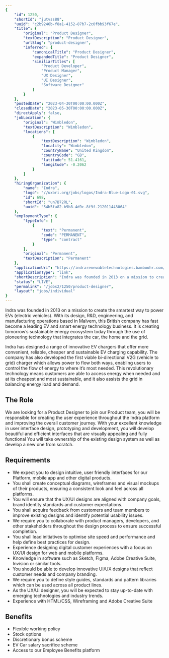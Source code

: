 ```yaml
---
{
	"id": 1250,
	"shortId": "jutvss88",
	"uuid": "c2b9246b-f8a1-4152-87b7-2c0fbb93f67e",
	"title": {
		"original": "Product Designer",
		"textDescription": "Product Designer",
		"urlSlug": "product-designer",
		"inferred": {
			"canonicalTitle": "Product Designer",
			"expandedTitle": "Product Designer",
			"similiarTitles": [
				"Product Developer",
				"Product Manager",
				"UX Designer",
				"UI Designer",
				"Software Designer"
			]
		}
	},
	"postedDate": "2023-04-30T00:00:00.000Z",
	"closedDate": "2023-05-30T00:00:00.000Z",
	"directApply": false,
	"jobLocation": {
		"original": "Wimbledon",
		"textDescription": "Wimbledon",
		"locations": [
			{
				"textDescription": "Wimbledon",
				"locality": "Wimbledon",
				"countryName": "United Kingdom",
				"countryCode": "GB",
				"latitude": 51.4161,
				"longitude": -0.2062
			}
		]
	},
	"hiringOrganization": {
		"name": "Indra",
		"logo": "//uxbri.org/jobs/logos/Indra-Blue-Logo-01.svg",
		"id": 698,
		"shortId": "un7B72RL",
		"uuid": "54b5fa82-b9b8-4d9c-8f9f-212011443064"
	},
	"employmentType": {
		"typeInfo": [
			{
				"text": "Permanent",
				"code": "PERMANENT",
				"type": "contract"
			}
		],
		"original": "Permanent",
		"textDescription": "Permanent"
	},
	"applicationUri": "https://indrarenewabletechnologies.bamboohr.com/careers/41",
	"applicationType": "link",
	"shortDescription": "Indra was founded in 2013 on a mission to create the smartest way to power EVs (electric vehicles). With its design, R&D, engineering, and manufacturing operations based in Malvern, this British",
	"status": "LIVE",
	"permalink": "/jobs2/1250/product-designer",
	"layout": "jobs/individual"
}
---
```

<p>Indra was founded in 2013 on a mission to create the smartest way to power EVs (electric vehicles). With its design, R&amp;D, engineering, and manufacturing operations based in Malvern, this British company has fast become a leading EV and smart energy technology business. It is creating tomorrow’s sustainable energy ecosystem today through the use of pioneering technology that integrates the car, the home and the grid.</p>
<p>Indra has designed a range of innovative EV chargers that offer more convenient, reliable, cheaper and sustainable EV charging capability. The company has also developed the first viable bi-directional V2G (vehicle to grid) charger which allows power to flow both ways, enabling users to control the flow of energy to where it’s most needed. This revolutionary technology means customers are able to access energy when needed and at its cheapest and most sustainable, and it also assists the grid in balancing energy load and demand.</p>
<h2 id="the-role">The Role</h2>
<p>We are looking for a Product Designer to join our Product team, you will be responsible for creating the user experience throughout the Indra platform and improving the overall customer journey. With your excellent knowledge in user interface design, prototyping and development, you will develop beautiful and efficient interfaces that are visually appealing and fully functional You will take ownership of the existing design system as well as develop a new one from scratch.</p>
<h2 id="requirements">Requirements</h2>
<ul>
<li>We expect you to design intuitive, user friendly interfaces for our Platform, mobile app and other digital products.</li>
<li>You shall create conceptual diagrams, wireframes and visual mockups of their products, ensuring a consistent look and feel across all platforms.</li>
<li>You will ensure that the UX/UI designs are aligned with company goals, brand identity standards and customer expectations.</li>
<li>You shall acquire feedback from customers and team members to improve existing designs and identify potential usability issues.</li>
<li>We require you to collaborate with product managers, developers, and other stakeholders throughout the design process to ensure successful completion.</li>
<li>You shall lead initiatives to optimise site speed and performance and help define best practices for design.</li>
<li>Experience designing digital customer experiences with a focus on UX/UI design for web and mobile platforms.</li>
<li>Knowledge in software such as Sketch, Figma, Adobe Creative Suite, Invision or similar tools.</li>
<li>You should be able to develop innovative UI/UX designs that reflect customer needs and company branding.</li>
<li>We require you to define style guides, standards and pattern libraries which can be used across all product lines.</li>
<li>As the UX/UI designer, you will be expected to stay up-to-date with emerging technologies and industry trends.</li>
<li>Experience with HTML/CSS, Wireframing and Adobe Creative Suite</li>
</ul>
<h2 id="benefits">Benefits</h2>
<ul>
<li>Flexible working policy</li>
<li>Stock options</li>
<li>Discretionary bonus scheme</li>
<li>EV Car salary sacrifice scheme</li>
<li>Access to our Employee Benefits platform</li>
</ul>

